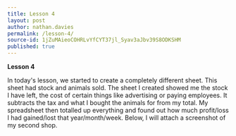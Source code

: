 ```yaml
---
title: Lesson 4
layout: post
author: nathan.davies
permalink: /lesson-4/
source-id: 1jZuMAieoCOHRLvYfCYT37jl_Syav3aJbv39S8ODKSHM
published: true
---
```

**Lesson 4**

In today's lesson, we started to create a completely different sheet. This sheet had stock and animals sold. The sheet I created showed me the stock I have left, the cost of certain things like advertising or paying employees. It subtracts the tax and what I bought the animals for from my total. My spreadsheet then totalled up everything and found out how much profit/loss I had gained/lost that year/month/week. Below, I will attach a screenshot of my second shop.

